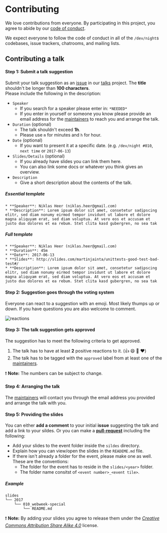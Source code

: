 # Contributing

We love contributions from everyone.
By participating in this project,
you agree to abide by our [code of conduct].



We expect everyone to follow the code of conduct in all
of the `/dev/night`s codebases, issue trackers, chatrooms, and mailing lists.

## Contributing a talk

#### Step 1: Submit a talk suggestion

Submit your talk suggestion as an [issue] in our [talks] project. The __title__ shouldn't be longer than __100 characters__.<br>
Please include the following in the description:
* `Speaker`
    - If you search for a speaker please enter in: `*NEEDED*`
    - If you enter in yourself or someone you know please provide an email address for the [maintainers] to reach you and arrange the talk.
* `Duration` (optional)
    - The talk shouldn't exceed __1h__.
    - Please use `m` for minutes and `h` for hour.
* `Date` (optional)
    - If you want to present it at a specific date. (e.g. `/dev/night #010`, `next time` or `2017-06-13`)
* `Slides/Details` (optional)
    - If you already have slides you can link them here.
    - You can also link some docs or whatever you think gives an overview.
* `Description`
    - Give a short description about the contents of the talk.

##### Essential template

```
* **Speaker**: Niklas Heer (niklas.heer@gmail.com)
* **Description**: Lorem ipsum dolor sit amet, consetetur sadipscing elitr, sed diam nonumy eirmod tempor invidunt ut labore et dolore magna aliquyam erat, sed diam voluptua. At vero eos et accusam et justo duo dolores et ea rebum. Stet clita kasd gubergren, no sea tak
```

##### Full template
```
* **Speaker**: Niklas Heer (niklas.heer@gmail.com)
* **Duration**: 45m
* **Date**: 2017-06-13
* **Slides**: http://slides.com/martinjainta/unittests-good-test-bad-test#/
* **Description**: Lorem ipsum dolor sit amet, consetetur sadipscing elitr, sed diam nonumy eirmod tempor invidunt ut labore et dolore magna aliquyam erat, sed diam voluptua. At vero eos et accusam et justo duo dolores et ea rebum. Stet clita kasd gubergren, no sea tak
```

#### Step 2: Suggestion goes through the voting system

Everyone can react to a suggestion with an emoji. Most likely thumps up or down. If you have questions you are also welcome to comment.

![reactions](https://raw.github.com/dev-night/talks/master/assets/img/reactions.png "React with emojis.")

#### Step 3: The talk suggestion gets approved

The suggestion has to meet the following criteria to get approved.

1. The talk has to have at least __2__ positive reactions to it. (:thumbsup: :smile: :tada: :hearts:)
2. The talk has to be tagged with the `approved` label from at least one of the [maintainers].

:heavy_exclamation_mark: __Note:__ The numbers can be subject to change.

#### Step 4: Arranging the talk

The [maintainers] will contact you through the email address you provided and arrange the talk with you.

#### Step 5: Providing the slides

You can either __add a comment__ to your initial __issue__ suggesting the talk and add a link to your sildes. Or you can make a [__pull-request__](https://www.digitalocean.com/community/tutorials/how-to-create-a-pull-request-on-github) including the following:

* Add your slides to the event folder inside the `sildes` directory.
* Explain how you can view/open the slides in the `READEME.md` file.
* If there isn't already a folder for the event, please make one as well. These are the conventions:
    - The folder for the event has to reside in the `slides/<year>` folder.
    - The folder name consitst of `<event number>_<event tile>`.

##### Example

```
slides
└── 2017
    └── 010_webweek-special
        └── README.md
```

:heavy_exclamation_mark: __Note:__ By adding your slides you agree to release them under the [_Creative Commons Attribution Share Alike 4.0_](https://creativecommons.org/licenses/by-sa/4.0/) license.


[issue]: https://github.com/dev-night/talks/issues
[code of conduct]: https://tradebyte.github.io/Code-of-Conduct/
[talks]: https://github.com/dev-night/talks
[maintainers]: MAINTAINERS.md
